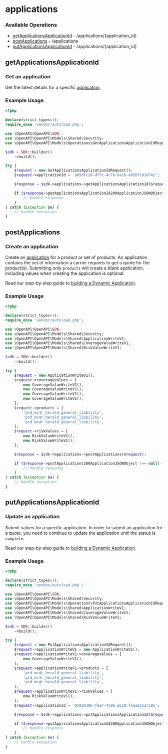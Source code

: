 # applications

### Available Operations

* [getApplicationsApplicationId](#getapplicationsapplicationid) - /applications/{application_id}
* [postApplications](#postapplications) - /applications
* [putApplicationsApplicationId](#putapplicationsapplicationid) - /applications/{application_id}

## getApplicationsApplicationId

### Get an application

Get the latest details for a specific [application](https://www.heraldapi.com/docs/dynamic-application-steps).

### Example Usage

```php
<?php

declare(strict_types=1);
require_once 'vendor/autoload.php';

use \OpenAPI\OpenAPI\SDK;
use \OpenAPI\OpenAPI\Models\Shared\Security;
use \OpenAPI\OpenAPI\Models\Operations\GetApplicationsApplicationIdRequest;

$sdk = SDK::builder()
    ->build();

try {
    $request = new GetApplicationsApplicationIdRequest();
    $request->applicationId = 'a05dfc2d-df7c-4c78-8a1b-a928fc816742';

    $response = $sdk->applications->getApplicationsApplicationId($request);

    if ($response->getApplicationsApplicationId200ApplicationJSONObject !== null) {
        // handle response
    }
} catch (Exception $e) {
    // handle exception
}
```

## postApplications

### Create an application

Create an [application](https://www.heraldapi.com/docs/dynamic-application) for a product or set of products. An application contains the set of information a carrier requires to get a quote for the product(s). Submitting only `products` will create a blank application. Including values when creating the application is optional. 

Read our step-by-step guide to [building a Dynamic Application](https://www.heraldapi.com/docs/dynamic-application-steps).

### Example Usage

```php
<?php

declare(strict_types=1);
require_once 'vendor/autoload.php';

use \OpenAPI\OpenAPI\SDK;
use \OpenAPI\OpenAPI\Models\Shared\Security;
use \OpenAPI\OpenAPI\Models\Shared\ApplicationWriteV1;
use \OpenAPI\OpenAPI\Models\Shared\CoverageValueWriteV1;
use \OpenAPI\OpenAPI\Models\Shared\RiskValueWriteV1;

$sdk = SDK::builder()
    ->build();

try {
    $request = new ApplicationWriteV1();
    $request->coverageValues = [
        new CoverageValueWriteV1(),
        new CoverageValueWriteV1(),
        new CoverageValueWriteV1(),
        new CoverageValueWriteV1(),
    ];
    $request->products = [
        'prd_mc4r_herald_general_liability',
        'prd_mc4r_herald_general_liability',
        'prd_mc4r_herald_general_liability',
    ];
    $request->riskValues = [
        new RiskValueWriteV1(),
        new RiskValueWriteV1(),
    ];

    $response = $sdk->applications->postApplications($request);

    if ($response->postApplications200ApplicationJSONObject !== null) {
        // handle response
    }
} catch (Exception $e) {
    // handle exception
}
```

## putApplicationsApplicationId

<h3>Update an application</h3>

Submit values for a specific application. In order to submit an application for a quote, you need to continue to update the application until the status is `complete`.

Read our step-by-step guide to [building a Dynamic Application](https://www.heraldapi.com/docs/dynamic-application-steps).

### Example Usage

```php
<?php

declare(strict_types=1);
require_once 'vendor/autoload.php';

use \OpenAPI\OpenAPI\SDK;
use \OpenAPI\OpenAPI\Models\Shared\Security;
use \OpenAPI\OpenAPI\Models\Operations\PutApplicationsApplicationIdRequest;
use \OpenAPI\OpenAPI\Models\Shared\ApplicationWriteV1;
use \OpenAPI\OpenAPI\Models\Shared\CoverageValueWriteV1;
use \OpenAPI\OpenAPI\Models\Shared\RiskValueWriteV1;

$sdk = SDK::builder()
    ->build();

try {
    $request = new PutApplicationsApplicationIdRequest();
    $request->applicationWriteV1 = new ApplicationWriteV1();
    $request->applicationWriteV1->coverageValues = [
        new CoverageValueWriteV1(),
    ];
    $request->applicationWriteV1->products = [
        'prd_mc4r_herald_general_liability',
        'prd_mc4r_herald_general_liability',
        'prd_mc4r_herald_general_liability',
    ];
    $request->applicationWriteV1->riskValues = [
        new RiskValueWriteV1(),
    ];
    $request->applicationId = '05929396-fea7-4596-ab10-faaa2352c595';

    $response = $sdk->applications->putApplicationsApplicationId($request);

    if ($response->putApplicationsApplicationId200ApplicationJSONObject !== null) {
        // handle response
    }
} catch (Exception $e) {
    // handle exception
}
```
